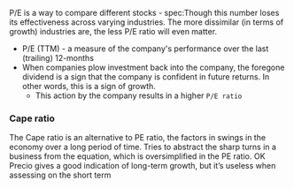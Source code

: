 
P/E is a way to compare different stocks
	- spec:Though this number loses its effectiveness across varying industries. The more dissimilar (in terms of growth) industries are, the less P/E ratio will even matter.
- P/E (TTM) - a measure of the company's performance over the last (trailing) 12-months
- When companies plow investment back into the company, the foregone dividend is a sign that the company is confident in future returns. In other words, this is a sign of growth.
	- This action by the company results in a higher `P/E ratio`

### Cape ratio
The Cape ratio is an alternative to PE ratio, the factors in swings in the economy over a long period of time. Tries to abstract the sharp turns in a business from the equation, which is oversimplified in the PE ratio. OK Precio gives a good indication of long-term growth, but it’s useless when assessing on the short term
